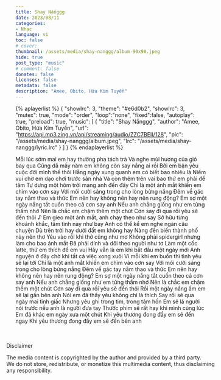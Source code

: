 ```yaml
---
title: Shay Nắnggg
date: 2023/08/11
categories:
- Nhạc
language: vi
toc: false
# cover: 
thumbnail: /assets/media/shay-nanggg/album-90x90.jpeg
hide: true
post_type: "music"
# comment: false
donates: false
licenses: false
metadata: false
description: "Amee, Obito, Hứa Kim Tuyền"
---
```

{% aplayerlist %}
{
    "showlrc": 3,
    "theme": "#e6d0b2",
    "showlrc": 3,
    "mutex": true,
    "mode": "order",
    "loop":"none",
    "fixed":false,
    "autoplay": true,
    "preload": true,
    "music": [
        {
            "title": "Shay Nắnggg",
            "author": "Amee, Obito, Hứa Kim Tuyền",
            "url": "https://api.mp3.zing.vn/api/streaming/audio/ZZC7BEII/128",
            "pic": "/assets/media/shay-nanggg/album.jpeg",
            "lrc": "/assets/media/shay-nanggg/lyric.lrc"
        }
    ]
}
{% endaplayerlist %}
<!-- more -->
Mỗi lúc sớm mai em hay thường pha tách trà
Và nghe mùi hương của gió bay qua
Cũng đã mấy năm em không còn say nắng ai rồi
Bởi em bận yêu cuộc đời mình thế thôi
Hằng ngày xung quanh em có biết bao nhiêu là
Niềm vui chờ em dạo chơi trước sân nhà
Và còn thêm trên vai bao thứ em phải để tâm
Tự dưng một hôm trời mang anh đến đây
Chỉ là một ánh mắt khiến em chìm vào cơn say
Với môi cười sáng trong cho lòng bừng nắng
Đêm về gác tay nằm thao và thức
Em nên hay không nên hay nên rung động?
Em sợ một ngày nắng tắt cuốn theo cả cơn say anh
Nếu anh chẳng giống như em từng thầm nhớ
Nên là chắc em chậm thêm một chút
Cơn say đi qua rồi yêu sẽ đến thôi
♪
Em gieo một ánh mắt, anh chạy theo như say
Sở hữu từng khoảnh khắc, tâm tình này như bay
Anh có thể kể em nghe ngàn câu chuyện
Dù trên trời hay dưới đất em không hay
Nàng đến biến thành phố này nên thơ
Yêu vào rồi khi thở cũng như mơ
Không phải spidergirl nhưng làm cho bao ánh mắt
Đã phải dính và dõi theo người như tơ
Làm một cốc latte, thứ em thích để em vui
Hãy vẫn là em khi bắt đầu một ngày mới
Anh nguyện ở đây chờ khi tất cả việc xong xuôi
Vì mỗi khi em buồn thì tình yêu sẽ lại tới
Chỉ là một ánh mắt khiến em chìm vào cơn say
Với môi cười sáng trong cho lòng bừng nắng
Đêm về gác tay nằm thao và thức
Em nên hay không nên hay nên rung động?
Em sợ một ngày nắng tắt cuốn theo cả cơn say anh
Nếu anh chẳng giống như em từng thầm nhớ
Nên là chắc em chậm thêm một chút
Cơn say đi qua rồi yêu sẽ đến thôi
Rồi một ngày nắng ấm em sẽ lại gần bên anh
Nói em đã thấy yêu không chỉ là thích
Say rồi sẽ qua ngày mai tỉnh giấc
Nhưng yêu ghi trong tim, trong tâm hồn
Em sẽ là người nói trước nếu anh là người đưa tay
Thước phim sẽ rất hay khi mình cùng lúc
Em đã khác em ngày xưa một chút
Khi yêu thương đong đầy em sẽ đến ngay
Khi yêu thương đong đầy em sẽ đến bên anh

<!-- DISCLAIMER -->
<div style="padding-top: 20px;">
    <article class="message message-immersive is-warning is-small" style="margin: 0 -1.5rem -1.5rem -1.5rem;">
        <div class="message-body is-size-7">
        <p class="has-text-weight-semibold">
            <span class="icon"><i class="fas fa-exclamation-triangle"></i></span> Disclaimer
        </p>    
        The media content is copyrighted by the author and provided by a third party.<br>
        We do not store, redistribute, or monetize this multimedia content, thus disclaiming any responsibility.
        </div>
    </article>
</div>